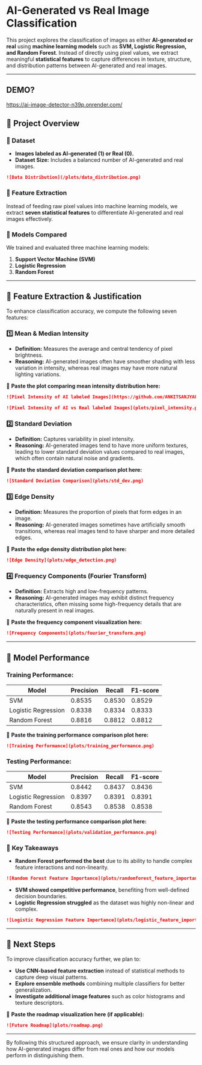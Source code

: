 # AI-Generated vs Real Image Classification

This project explores the classification of images as either **AI-generated or real** using **machine learning models** such as **SVM, Logistic Regression, and Random Forest**. Instead of directly using pixel values, we extract meaningful **statistical features** to capture differences in texture, structure, and distribution patterns between AI-generated and real images.

---
## DEMO?
https://ai-image-detector-n39p.onrender.com/
## 🔹 Project Overview

### 📌 Dataset
- **Images labeled as AI-generated (1) or Real (0).**
- **Dataset Size:** Includes a balanced number of AI-generated and real images.
```md
![Data Distribution](/plots/data_distribution.png)
```

### 📌 Feature Extraction
Instead of feeding raw pixel values into machine learning models, we extract **seven statistical features** to differentiate AI-generated and real images effectively.

### 📌 Models Compared
We trained and evaluated three machine learning models:
1. **Support Vector Machine (SVM)**
2. **Logistic Regression**
3. **Random Forest**

---

## 🔹 Feature Extraction & Justification

To enhance classification accuracy, we compute the following seven features:

### **1️⃣ Mean & Median Intensity**
- **Definition:** Measures the average and central tendency of pixel brightness.
- **Reasoning:** AI-generated images often have smoother shading with less variation in intensity, whereas real images may have more natural lighting variations.

📌 **Paste the plot comparing mean intensity distribution here:**
```md
![Pixel Intensity of AI labeled Images](https://github.com/ANKITSANJYAL/AI-Image-Detector/blob/main/plots/pixel_intensity_labelAI.png)
```
```md
![Pixel Intensity of AI vs Real labeled Images](plots/pixel_intensity.png)
```

### **2️⃣ Standard Deviation**
- **Definition:** Captures variability in pixel intensity.
- **Reasoning:** AI-generated images tend to have more uniform textures, leading to lower standard deviation values compared to real images, which often contain natural noise and gradients.

📌 **Paste the standard deviation comparison plot here:**
```md
![Standard Deviation Comparison](plots/std_dev.png)
```

### **3️⃣ Edge Density**
- **Definition:** Measures the proportion of pixels that form edges in an image.
- **Reasoning:** AI-generated images sometimes have artificially smooth transitions, whereas real images tend to have sharper and more detailed edges.

📌 **Paste the edge density distribution plot here:**
```md
![Edge Density](plots/edge_detection.png)
```

### **4️⃣ Frequency Components (Fourier Transform)**
- **Definition:** Extracts high and low-frequency patterns.
- **Reasoning:** AI-generated images may exhibit distinct frequency characteristics, often missing some high-frequency details that are naturally present in real images.

📌 **Paste the frequency component visualization here:**
```md
![Frequency Components](plots/fourier_transform.png)
```

---

## 🔹 Model Performance

### **Training Performance:**

| Model               | Precision | Recall | F1-score |
|----------------------|-----------|--------|----------|
| SVM                  | 0.8535    | 0.8530 | 0.8529   |
| Logistic Regression  | 0.8338    | 0.8334 | 0.8333   |
| Random Forest        | 0.8816    | 0.8812 | 0.8812   |

📌 **Paste the training performance comparison plot here:**
```md
![Training Performance](plots/training_performance.png)
```

### **Testing Performance:**

| Model               | Precision | Recall | F1-score |
|----------------------|-----------|--------|----------|
| SVM                  | 0.8442    | 0.8437 | 0.8436   |
| Logistic Regression  | 0.8397    | 0.8391 | 0.8391   |
| Random Forest        | 0.8543    | 0.8538 | 0.8538   |

📌 **Paste the testing performance comparison plot here:**
```md
![Testing Performance](plots/validation_performance.png)
```

### 🔹 **Key Takeaways**
- **Random Forest performed the best** due to its ability to handle complex feature interactions and non-linearity.
```md
![Random Forest Feature Importance](plots/randomforest_feature_importance.png)
```
- **SVM showed competitive performance**, benefiting from well-defined decision boundaries.
- **Logistic Regression struggled** as the dataset was highly non-linear and complex.
```md
![Logistic Regression Feature Importance](plots/logistic_feature_importance.png)
```
---

## 🔹 Next Steps

To improve classification accuracy further, we plan to:
- **Use CNN-based feature extraction** instead of statistical methods to capture deep visual patterns.
- **Explore ensemble methods** combining multiple classifiers for better generalization.
- **Investigate additional image features** such as color histograms and texture descriptors.

📌 **Paste the roadmap visualization here (if applicable):**
```md
![Future Roadmap](plots/roadmap.png)
```

---



By following this structured approach, we ensure clarity in understanding how AI-generated images differ from real ones and how our models perform in distinguishing them.

